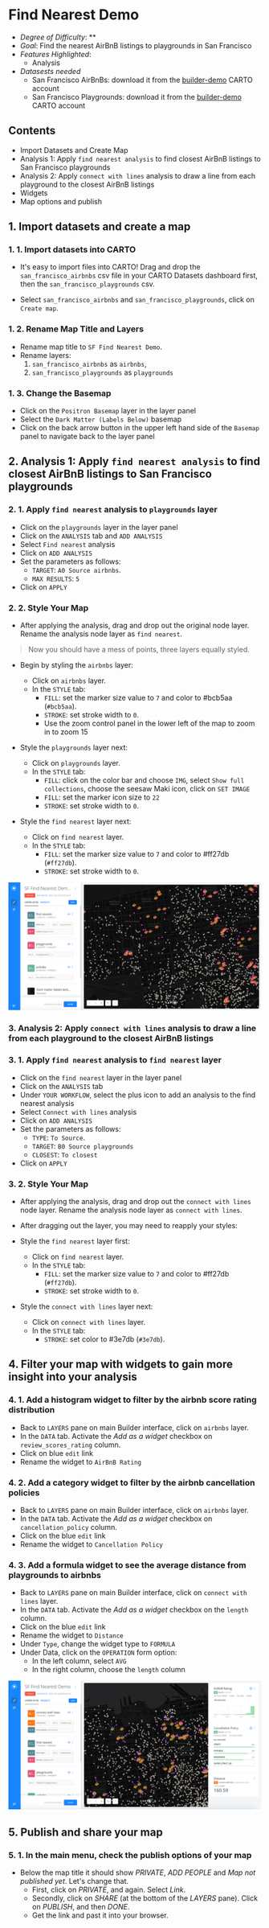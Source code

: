 # Find Nearest Demo

* *Degree of Difficulty*: **
* *Goal*: Find the nearest AirBnB listings to playgrounds in San Francisco
* *Features Highlighted*:
  * Analysis
* *Datasests needed*
  - San Francisco AirBnBs: download it from the [builder-demo](https://builder-demo.carto.com:443/api/v2/sql?q=select+*+from+san_francisco_airbnbs&format=gpkg&filename=san_francisco_airbnbs.gpkg) CARTO account
  - San Francisco Playgrounds: download it from the [builder-demo](https://builder-demo.carto.com:443/api/v2/sql?q=select+*+from+san_francisco_playgrounds&format=gpkg&filename=san_francisco_playgrounds.gpkg) CARTO account

## Contents

<!-- MarkdownTOC -->

- Import Datasets and Create Map
- Analysis 1: Apply `find nearest analysis` to find closest AirBnB listings to San Francisco playgrounds
- Analysis 2: Apply `connect with lines` analysis to draw a line from each playground to the closest AirBnB listings
- Widgets
- Map options and publish

<!-- /MarkdownTOC -->

## 1. Import datasets and create a map

### 1. 1. Import datasets into CARTO

* It's easy to import files into CARTO! Drag and drop the `san_francisco_airbnbs` csv file in your CARTO Datasets dashboard first, then the `san_francisco_playgrounds` csv. 

* Select `san_francisco_airbnbs` and `san_francisco_playgrounds`, click on `Create map`.

### 1. 2. Rename Map Title and Layers

* Rename map title to `SF Find Nearest Demo`.
* Rename layers:
  1. `san_francisco_airbnbs` as `airbnbs`,
  2. `san_francisco_playgrounds` as `playgrounds`

### 1. 3. Change the Basemap

* Click on the `Positron Basemap` layer in the layer panel 
* Select the `Dark Matter (Labels Below)` basemap
* Click on the back arrow button in the upper left hand side of the `Basemap` panel to navigate back to the layer panel

## 2. Analysis 1: Apply `find nearest analysis` to find closest AirBnB listings to San Francisco playgrounds

### 2. 1. Apply `find nearest` analysis to `playgrounds` layer

* Click on the `playgrounds` layer in the layer panel
* Click on the `ANALYSIS` tab and ```ADD ANALYSIS```
* Select `Find nearest` analysis
* Click on `ADD ANALYSIS`
* Set the parameters as follows:
  * `TARGET`: `A0 Source airbnbs`.
  * `MAX RESULTS`: `5`
* Click on `APPLY`

### 2. 2. Style Your Map

* After applying the analysis, drag and drop out the original node layer. Rename the analysis node layer as `find nearest`.

> Now you should have a mess of points, three layers equally styled.

* Begin by styling the `airbnbs` layer:
  * Click on `airbnbs` layer.
  * In the `STYLE` tab:
    * `FILL`: set the marker size value to `7` and color to #bcb5aa (`#bcb5aa`).
    * `STROKE`: set stroke width to `0`.
    * Use the zoom control panel in the lower left of the map to zoom in to zoom 15

* Style the `playgrounds` layer next:
  * Click on `playgrounds` layer.
  * In the `STYLE` tab:
    * `FILL`: click on the color bar and choose `IMG`, select `Show full collections`, choose the seesaw Maki icon, click on `SET IMAGE`
    * `FILL`: set the marker icon size to `22`
    * `STROKE`: set stroke width to `0`.

* Style the `find nearest` layer next:
  * Click on `find nearest` layer.
  * In the `STYLE` tab:
    * `FILL`: set the marker size value to `7` and color to #ff27db (`#ff27db`).
    * `STROKE`: set stroke width to `0`.

![style](imgs/findnearest/01-data.png)

### 3. Analysis 2: Apply ```connect with lines``` analysis to draw a line from each playground to the closest AirBnB listings

### 3. 1. Apply `find nearest` analysis to `find nearest` layer

* Click on the `find nearest` layer in the layer panel
* Click on the `ANALYSIS` tab
* Under `YOUR WORKFLOW`, select the plus icon to add an analysis to the find nearest analysis
* Select `Connect with lines` analysis
* Click on `ADD ANALYSIS`
* Set the parameters as follows:
  * `TYPE`: `To Source`.
  * `TARGET`: `B0 Source playgrounds`
  * `CLOSEST`: `To closest`
* Click on `APPLY`

### 3. 2. Style Your Map
* After applying the analysis, drag and drop out the `connect with lines` node layer. Rename the analysis node layer as `connect with lines`.

* After dragging out the layer, you may need to reapply your styles:

* Style the `find nearest` layer first:
  * Click on `find nearest` layer.
  * In the `STYLE` tab:
    * `FILL`: set the marker size value to `7` and color to #ff27db (`#ff27db`).
    * `STROKE`: set stroke width to `0`.

* Style the `connect with lines` layer next: 
  * Click on `connect with lines` layer.
  * In the `STYLE` tab:
    * `STROKE`: set color to #3e7db (`#3e7db`).

## 4. Filter your map with widgets to gain more insight into your analysis

### 4. 1. Add a histogram widget to filter by the airbnb score rating distribution

* Back to `LAYERS` pane on main Builder interface, click on `airbnbs` layer.
* In the `DATA` tab. Activate the *Add as a widget* checkbox on `review_scores_rating` column.
* Click on blue `edit` link
* Rename the widget to `AirBnB Rating`

### 4. 2. Add a category widget to filter by the airbnb cancellation policies

* Back to `LAYERS` pane on main Builder interface, click on `airbnbs` layer.
* In the `DATA` tab. Activate the *Add as a widget* checkbox on `cancellation_policy` column.
* Click on the blue `edit` link
* Rename the widget to `Cancellation Policy`

### 4. 3. Add a formula widget to see the average distance from playgrounds to airbnbs

* Back to `LAYERS` pane on main Builder interface, click on `connect with lines` layer.
* In the `DATA` tab. Activate the *Add as a widget* checkbox on the `length` column.
* Click on the blue `edit` link
* Rename the widget to `Distance`
* Under `Type`, change the widget type to `FORMULA`
* Under Data, click on the `OPERATION` form option:
  * In the left column, select `AVG`
  * In the right column, choose the `length` column

![final](imgs/findnearest/03-final.png)

## 5. Publish and share your  map

### 5. 1. In the main menu, check the publish options of your map

* Below the map title it should show *PRIVATE*, *ADD PEOPLE* and *Map not published yet*. Let's change that.
  * First, click on *PRIVATE*, and again. Select *Link*.
  * Secondly, click on *SHARE* (at the bottom of the *LAYERS* pane). Click on *PUBLISH*, and then *DONE*.
  * Get the link and past it into your browser.

